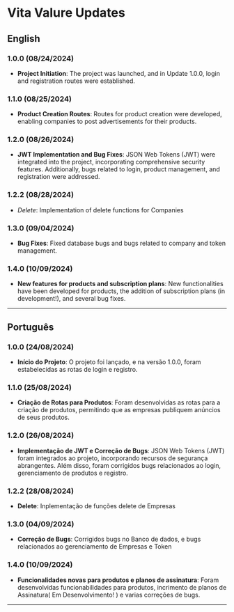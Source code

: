 
# Vita Valure Updates

## English

### 1.0.0 (08/24/2024)
- **Project Initiation**: The project was launched, and in Update 1.0.0, login and registration routes were established.

### 1.1.0 (08/25/2024)
- **Product Creation Routes**: Routes for product creation were developed, enabling companies to post advertisements for their products.

### 1.2.0 (08/26/2024)
- **JWT Implementation and Bug Fixes**: JSON Web Tokens (JWT) were integrated into the project, incorporating comprehensive security features. Additionally, bugs related to login, product management, and registration were addressed.
### 1.2.2 (08/28/2024)
- *Delete*: Implementation of delete functions for Companies

### 1.3.0 (09/04/2024)

- **Bug Fixes**: Fixed database bugs and bugs related to company and token management.


### 1.4.0 (10/09/2024)

- **New features for products and subscription plans**: New functionalities have been developed for products, the addition of subscription plans (in development!), and several bug fixes.
---

## Português

### 1.0.0 (24/08/2024)
- **Início do Projeto**: O projeto foi lançado, e na versão 1.0.0, foram estabelecidas as rotas de login e registro.

### 1.1.0 (25/08/2024)
- **Criação de Rotas para Produtos**: Foram desenvolvidas as rotas para a criação de produtos, permitindo que as empresas publiquem anúncios de seus produtos.

### 1.2.0 (26/08/2024)
- **Implementação de JWT e Correção de Bugs**: JSON Web Tokens (JWT) foram integrados ao projeto, incorporando recursos de segurança abrangentes. Além disso, foram corrigidos bugs relacionados ao login, gerenciamento de produtos e registro.

### 1.2.2 (28/08/2024)
- **Delete**: Inplementação de funções delete de Empresas

### 1.3.0 (04/09/2024)

- **Correção de Bugs**: Corrigidos bugs no Banco de dados, e bugs relacionados ao gerenciamento de Empresas e Token

### 1.4.0 (10/09/2024)
- **Funcionalidades novas para produtos e planos de assinatura**: Foram desenvolvidas funcionabilidades para produtos, incrimento de planos de Assinatura( Em Desenvolvimento! ) e varias correções de bugs.
---

